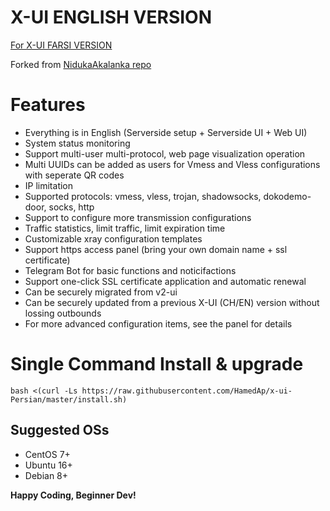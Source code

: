 # X-UI ENGLISH VERSION 
[For X-UI FARSI VERSION](README-fa.md)
 
Forked from [NidukaAkalanka repo](https://github.com/NidukaAkalanka/x-ui-english) 

# Features

- Everything is in English (Serverside setup + Serverside UI + Web UI)
- System status monitoring
- Support multi-user multi-protocol, web page visualization operation
- Multi UUIDs can be added as users for Vmess and Vless configurations with seperate QR codes
- IP limitation
- Supported protocols: vmess, vless, trojan, shadowsocks, dokodemo-door, socks, http
- Support to configure more transmission configurations
- Traffic statistics, limit traffic, limit expiration time
- Customizable xray configuration templates
- Support https access panel (bring your own domain name + ssl certificate)
- Telegram Bot for basic functions and noticifactions
- Support one-click SSL certificate application and automatic renewal
- Can be securely migrated from v2-ui 
- Can be securely updated from a previous X-UI (CH/EN) version without lossing outbounds
- For more advanced configuration items, see the panel for details



# Single Command Install & upgrade

````
bash <(curl -Ls https://raw.githubusercontent.com/HamedAp/x-ui-Persian/master/install.sh)
````



## Suggested OSs

- CentOS 7+
- Ubuntu 16+
- Debian 8+

**Happy Coding, Beginner Dev!** 

